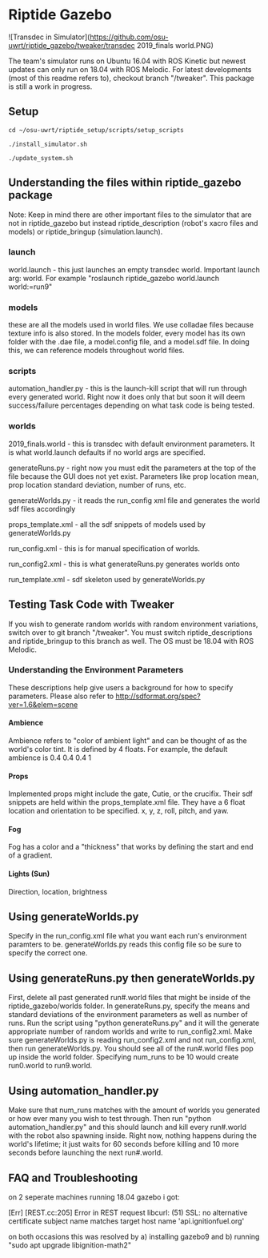 # Riptide Gazebo

![Transdec in Simulator](https://github.com/osu-uwrt/riptide_gazebo/tweaker/transdec 2019_finals world.PNG)

The team's simulator runs on Ubuntu 16.04 with ROS Kinetic but newest updates can only run on 18.04 with ROS Melodic. For latest developments (most of this readme refers to), checkout branch "/tweaker". This package is still a work in progress.

## Setup

```text
cd ~/osu-uwrt/riptide_setup/scripts/setup_scripts
```
```text
./install_simulator.sh
```
```text
./update_system.sh
```

## Understanding the files within riptide_gazebo package
Note: Keep in mind there are other important files to the simulator that are not in riptide_gazebo but instead riptide_description (robot's xacro files and models) or riptide_bringup (simulation.launch).

### launch
world.launch - this just launches an empty transdec world. Important launch arg: world. For example "roslaunch riptide_gazebo world.launch world:=run9"

### models
these are all the models used in world files. We use colladae files because texture info is also stored. In the models folder, every model has its own folder with the .dae file, a model.config file, and a model.sdf file. In doing this, we can reference models throughout world files.

### scripts
automation_handler.py - this is the launch-kill script that will run through every generated world. Right now it does only that but soon it will deem success/failure percentages depending on what task code is being tested.

### worlds
2019_finals.world - this is transdec with default environment parameters. It is what world.launch defaults if no world args are specified.

generateRuns.py - right now you must edit the parameters at the top of the file because the GUI does not yet exist. Parameters like prop location mean, prop location standard deviation, number of runs, etc.
 
generateWorlds.py - it reads the run_config xml file and generates the world sdf files accordingly

props_template.xml - all the sdf snippets of models used by generateWorlds.py 

run_config.xml - this is for manual specification of worlds. 

run_config2.xml - this is what generateRuns.py generates worlds onto

run_template.xml - sdf skeleton used by generateWorlds.py

## Testing Task Code with Tweaker

If you wish to generate random worlds with random environment variations, switch over to git branch "/tweaker". You must switch riptide_descriptions and riptide_bringup to this branch as well. The OS must be 18.04 with ROS Melodic. 

### Understanding the Environment Parameters
These descriptions help give users a background for how to specify parameters. Please also refer to http://sdformat.org/spec?ver=1.6&elem=scene

#### Ambience
Ambience refers to "color of ambient light" and can be thought of as the world's color tint. It is defined by 4 floats. For example, the default ambience is 0.4 0.4 0.4 1

#### Props
Implemented props might include the gate, Cutie, or the crucifix. Their sdf snippets are held within the props_template.xml file. They have a 6 float location and orientation to be specified. x, y, z, roll, pitch, and yaw.

#### Fog
Fog has a color and a "thickness" that works by defining the start and end of a gradient. 

#### Lights (Sun)
Direction, location, brightness

## Using generateWorlds.py

Specify in the run_config.xml file what you want each run's environment paramters to be. generateWorlds.py reads this config file so be sure to specify the correct one.

## Using generateRuns.py then generateWorlds.py

First, delete all past generated run#.world files that might be inside of the riptide_gazebo/worlds folder. In generateRuns.py, specify the means and standard deviations of the environment parameters as well as number of runs. Run the script using "python generateRuns.py" and it will the generate appropriate number of random worlds and write to run_config2.xml. Make sure generateWorlds.py is reading run_config2.xml and not run_config.xml, then run generateWorlds.py. You should see all of the run#.world files pop up inside the world folder. Specifying num_runs to be 10 would create run0.world to run9.world.

## Using automation_handler.py

Make sure that num_runs matches with the amount of worlds you generated or how ever many you wish to test through. Then run "python automation_handler.py" and this should launch and kill every run#.world with the robot also spawning inside. Right now, nothing happens during the world's lifetime; it just waits for 60 seconds before killing and 10 more seconds before launching the next run#.world.

## FAQ and Troubleshooting

on 2 seperate machines running 18.04 gazebo i got:

[Err] [REST.cc:205] Error in REST request
libcurl: (51) SSL: no alternative certificate subject name matches target host name 'api.ignitionfuel.org'

on both occasions this was resolved by a) installing gazebo9 and b) running "sudo apt upgrade libignition-math2"
